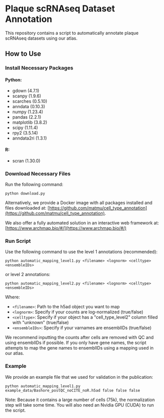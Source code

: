 # Plaque scRNAseq Dataset Annotation

This repository contains a script to automatically annotate plaque scRNAseq datasets using our atlas.

## How to Use

### Install Necessary Packages

#### Python:
- gdown (4.7.1)
- scanpy (1.9.6)
- scarches (0.5.10)
- anndata (0.10.3)
- numpy (1.23.4)
- pandas (2.2.1)
- matplotlib (3.8.2)
- scipy (1.11.4)
- rpy2 (3.5.14)
- anndata2ri (1.3.1)

#### R:
- scran (1.30.0)

### Download Necessary Files

Run the following command:

```
python download.py
```

Alternatively, we provide a Docker image with all packages installed and files downloaded at: [https://github.com/matmu/cell_type_annotation](https://github.com/matmu/cell_type_annotation).

We also offer a fully automated solution in an interactive web framework at: [https://www.archmap.bio/#/](https://www.archmap.bio/#/)

### Run Script

Use the following command to use the level 1 annotations (recommended):

```
python automatic_mapping_level1.py <filename> <lognorm> <celltype> <ensembleIDs>
```

or level 2 annotations:

```
python automatic_mapping_level2.py <filename> <lognorm> <celltype> <ensembleIDs>
```

Where:
- `<filename>`: Path to the h5ad object you want to map
- `<lognorm>`: Specify if your counts are log-normalized (true/false)
- `<celltype>`: Specify if your object has a "cell_type_level2" column filled with "unknown" (true/false)
- `<ensembleIDs>`: Specify if your varnames are ensemblIDs (true/false)

We recommend inputting the counts after cells are removed with QC and using ensemblIDs if possible. If you only have gene names, the script attempts to map the gene names to ensemblIDs using a mapping used in our atlas.

### Example

We provide an example file that we used for validation in the publication:

```
python automatic_mapping_level1.py example_data/Bashore_postQC_noCITE_noR.h5ad false false false
```

Note: Because it contains a large number of cells (75k), the normalization step will take some time. You will also need an Nvidia GPU (CUDA) to run the script.
